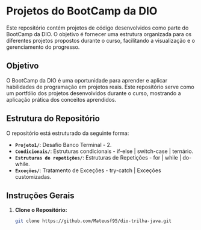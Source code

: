 # Projetos do BootCamp da DIO

Este repositório contém projetos de código desenvolvidos como parte do BootCamp da DIO. O objetivo é fornecer uma estrutura organizada para os diferentes projetos propostos durante o curso, facilitando a visualização e o gerenciamento do progresso.

## Objetivo

O BootCamp da DIO é uma oportunidade para aprender e aplicar habilidades de programação em projetos reais. Este repositório serve como um portfólio dos projetos desenvolvidos durante o curso, mostrando a aplicação prática dos conceitos aprendidos.

## Estrutura do Repositório

O repositório está estruturado da seguinte forma:

- **`Projeto1/`**: Desafio Banco Terminal - 2.
- **`Condicionais/`**: Estruturas condicionais - if-else | switch-case | ternário.
- **`Estruturas de repetições/`**: Estruturas de Repetições - for | while | do-while.
- **`Exceções/`**: Tratamento de Exceções - try-catch | Exceções customizadas.


## Instruções Gerais

1. **Clone o Repositório:**
   ```bash
   git clone https://github.com/Mateusf95/dio-trilha-java.git
